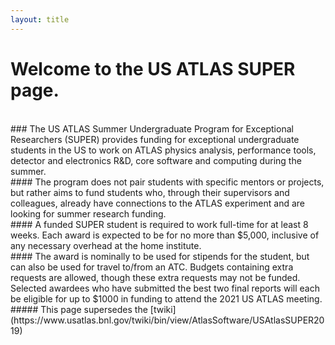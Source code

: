 ```yaml
---
layout: title
---
```


# Welcome to the **US ATLAS SUPER** page. 
<br>
### The US ATLAS Summer Undergraduate Program for Exceptional Researchers (SUPER) provides funding for exceptional undergraduate students in the US to work on ATLAS physics analysis, performance tools, detector and electronics R&D, core software and computing during the summer.
<br>
#### The program does not pair students with specific mentors or projects, but rather aims to fund students who, through their supervisors and colleagues, already have connections to the ATLAS experiment and are looking for summer research funding.
<br>
#### A funded SUPER student is required to work full-time for at least 8 weeks. Each award is expected to be for no more than $5,000, inclusive of any necessary overhead at the home institute. 
<br>
#### The award is nominally to be used for stipends for the student, but can also be used for travel to/from an ATC. Budgets containing extra requests are allowed, though these extra requests may not be funded. Selected awardees who have submitted the best two final reports will each be eligible for up to $1000 in funding to attend the 2021 US ATLAS meeting.
<br>
##### This page supersedes the [twiki](https://www.usatlas.bnl.gov/twiki/bin/view/AtlasSoftware/USAtlasSUPER2019)
